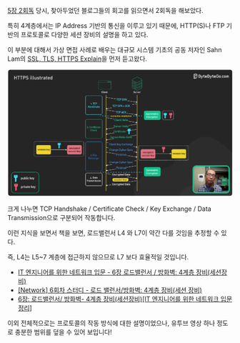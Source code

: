 [5장 2회독](./2024-02-26_[5장][2회독]%20라우터%20L3%20스위치%203계층%20장비.md) 당시, 찾아두었던 블로그들의 회고를 읽으면서 2회독을 해보았다.

특히 4계층에서는 IP Address 기반의 통신을 이루고 있기 때문에, HTTP(S)나 FTP 기반의 프로토콜로 다양한 세션 장비의 설명을 하고 있다.

이 부분에 대해서 가상 면접 사례로 배우는 대규모 시스템 기초의 공동 저자인 Sahn Lam의 [SSL, TLS, HTTPS Explain](https://youtu.be/j9QmMEWmcfo?si=Z52Vx3yDvRcTajpe)을 먼저 듣고왔다.

<img alt="시작 페이지"
    src="./2024-02-29_회고_0.png"
    style="width: 1080px;" />

크게 나누면 TCP Handshake / Certificate Check / Key Exchange / Data Transmission으로 구분되어 작동합니다.

이런 지식을 보면서 책을 보면, 로드밸런서 L4 와 L7이 약간 다를 것임을 추정할 수 있다.

즉, L4는 L5~7 계층에 접근하지 않으므로 L7 보다 효율적일 것입니다.

- [IT 엔지니어를 위한 네트워크 입문 - 6장 로드밸런서 / 방화벽: 4계층 장비(세션장비)](https://velog.io/@indongcha/IT-%EC%97%94%EC%A7%80%EB%8B%88%EC%96%B4%EB%A5%BC-%EC%9C%84%ED%95%9C-%EB%84%A4%ED%8A%B8%EC%9B%8C%ED%81%AC-%EC%9E%85%EB%AC%B8-6%EC%9E%A5-%EB%A1%9C%EB%93%9C%EB%B0%B8%EB%9F%B0%EC%84%9C-%EB%B0%A9%ED%99%94%EB%B2%BD-4%EA%B3%84%EC%B8%B5-%EC%9E%A5%EB%B9%84%EC%84%B8%EC%85%98%EC%9E%A5%EB%B9%84)
- [[Network] 6회차 스터디 - 로드 밸런서/방화벽: 4계층 장비(세션 장비)](https://gdsc-ajou.tistory.com/39)
- [6장: 로드밸런서/ 방화벽- 4계층 장비(세션장비)[IT 엔지니어를 위한 네트워크 입문 정리]](https://uung-dev.tistory.com/25)

이외 전체적으로는 프로토콜의 작동 방식에 대한 설명이었으나, 유투브 영상 하나 정도로 충분한 범위를 덮을 수 있어 보입니다!